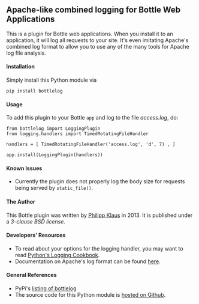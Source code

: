 ## Apache-like combined logging for Bottle Web Applications

This is a plugin for Bottle web applications.
When you install it to an application, it will
log all requests to your site. It's even imitating
Apache's combined log format to allow you to use
any of the many tools for Apache log file analysis.

#### Installation

Simply install this Python module via

    pip install bottlelog

#### Usage

To add this plugin to your Bottle `app` and log to the file *access.log*, do:

    from bottlelog import LoggingPlugin
    from logging.handlers import TimedRotatingFileHandler

    handlers = [ TimedRotatingFileHandler('access.log', 'd', 7) , ]
    
    app.install(LoggingPlugin(handlers))

#### Known Issues

* Currently the plugin does not properly log the body size for requests being served by `static_file()`.

#### The Author

This Bottle plugin was written by [Philipp Klaus](http://blog.philippklaus.de) in 2013.
It is published under a *3-clause BSD license*.

#### Developers' Resources

* To read about your options for the logging handler, you may want to read [Python's Logging Cookbook](http://docs.python.org/3/howto/logging-cookbook.html).
* Documentation on Apache's log format can be found [here](http://httpd.apache.org/docs/current/mod/mod_log_config.html#logformat).

#### General References

* PyPi's [listing of bottlelog](https://pypi.python.org/pypi/bottlelog)
* The source code for this Python module is [hosted on Github](https://github.com/pklaus/bottlelog).

